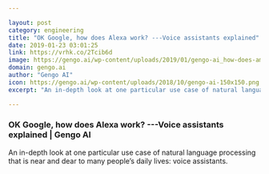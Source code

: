 ```yaml
---

layout: post
category: engineering
title: "OK Google, how does Alexa work? ---Voice assistants explained"
date: 2019-01-23 03:01:25
link: https://vrhk.co/2Tcib6d
image: https://gengo.ai/wp-content/uploads/2019/01/gengo-ai_how-does-amazon-alexa-work_hero.jpg
domain: gengo.ai
author: "Gengo AI"
icon: https://gengo.ai/wp-content/uploads/2018/10/gengo-ai-150x150.png
excerpt: "An in-depth look at one particular use case of natural language processing that is near and dear to many people’s daily lives: voice assistants."

---
```


### OK Google, how does Alexa work? ---Voice assistants explained | Gengo AI

An in-depth look at one particular use case of natural language processing that is near and dear to many people’s daily lives: voice assistants.